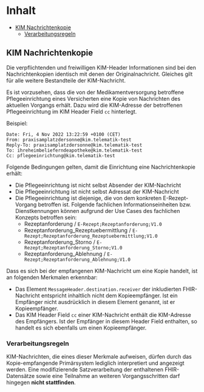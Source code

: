# Inhalt

- [KIM Nachrichtenkopie](#kim-nachrichtenkopie)
  - [Verarbeitungsregeln](#verarbeitungsregeln)

## KIM Nachrichtenkopie

Die verpflichtenden und freiwilligen KIM-Header Informationen sind bei den Nachrichtenkopien identisch mit denen der Originalnachricht. Gleiches gilt für alle weitere Bestandteile der KIM-Nachricht.

Es ist vorzusehen, dass die von der Medikamentversorgung betroffene Pflegeeinrichtung eines Versicherten eine Kopie von Nachrichten des aktuellen Vorgangs erhält. Dazu wird die KIM-Adresse der betroffenen Pflegeeinrichtung im KIM Header Field `cc` hinterlegt.

Beispiel:

    Date: Fri, 4 Nov 2022 13:22:59 +0100 (CET)
    From: praxisamplatzdersonne@kim.telematik-test
    Reply-To: praxisamplatzdersonne@kim.telematik-test
    To: ihreheimbelieferndeapotheke@kim.telematik-test
    Cc: pflegeeinrichtung@kim.telematik-test

Folgende Bedingungen gelten, damit die Einrichtung eine Nachrichtenkopie erhält:

- Die Pflegeeinrichtung ist nicht selbst Absender der KIM-Nachricht
- Die Pflegeeinrichtung ist nicht selbst Adressat der KIM-Nachricht
- Die Pflegeeinrichtung ist diejenige, die von dem konkreten E-Rezept-Vorgang betroffen ist. Folgende fachlichen Informationseinheiten bzw. Dienstkennungen können aufgrund der Use Cases des fachlichen Konzepts betroffen sein:
  - Rezeptanforderung / `E-Rezept;Rezeptanforderung;V1.0`
  - Rezeptanforderung_Rezeptuebermittlung / `E-Rezept;Rezeptanforderung_Rezeptuebermittlung;V1.0`
  - Rezeptanforderung_Storno / `E-Rezept;Rezeptanforderung_Storno;V1.0`
  - Rezeptanforderung_Ablehnung / `E-Rezept;Rezeptanforderung_Ablehnung;V1.0`

Dass es sich bei der empfangenen KIM-Nachricht um eine Kopie handelt, ist an folgenden Merkmalen erkennbar:
 - Das Element `MessageHeader.destination.receiver` der inkludierten FHIR-Nachricht entspricht inhaltlich nicht dem Kopieempfänger. Ist ein Empfänger nicht ausdrücklich in diesem Element genannt, ist er Kopieempfänger.
 - Das KIM Header Field `cc` einer KIM-Nachricht enthält die KIM-Adresse des Empfängers. Ist der Empfänger in diesem Header Field enthalten, so handelt es sich ebenfalls um einen Kopieempfänger.

### Verarbeitungsregeln

KIM-Nachrichten, die eines dieser Merkmale aufweisen, dürfen durch das Kopie-empfangende Primärsystem lediglich interpretiert und angezeigt werden. Eine modifizierende Satzverarbeitung der enthaltenen FHIR-Datensätze sowie eine Teilnahme an weiteren Vorgangsschritten darf hingegen **nicht stattfinden**.